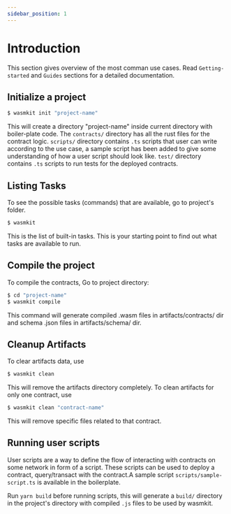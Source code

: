 ```yaml
---
sidebar_position: 1
---
```


# Introduction

This section gives overview of the most comman use cases. Read `Getting-started` and `Guides` sections for a detailed documentation.

## Initialize a project

```bash
$ wasmkit init "project-name"
```

This will create a directory "project-name" inside current directory with boiler-plate code. The `contracts/` directory has all the rust files for the contract logic. `scripts/` directory contains  `.ts` scripts that user can write according to the use case, a sample script has been added to give some understanding of how a user script should look like. `test/` directory contains `.ts` scripts to run tests for the deployed contracts.

## Listing Tasks

To see the possible tasks (commands) that are available, go to project's folder. 

```bash
$ wasmkit
``` 

This is the list of built-in tasks. This is your starting point to find out what tasks are available to run.

## Compile the project

To compile the contracts, Go to project directory:

```bash
$ cd "project-name"
$ wasmkit compile
```

This command will generate compiled .wasm files in artifacts/contracts/ dir and schema .json files in artifacts/schema/ dir.

## Cleanup Artifacts

To clear artifacts data, use

```bash
$ wasmkit clean
``` 
This will remove the artifacts directory completely. To clean artifacts for only one contract, use

```bash
$ wasmkit clean "contract-name"
``` 
This will remove specific files related to that contract.


## Running user scripts

User scripts are a way to define the flow of interacting with contracts on some network in form of a script. These scripts can be used to deploy a contract, query/transact with the contract.A sample script `scripts/sample-script.ts` is available in the boilerplate.

Run `yarn build` before running scripts, this will generate a `build/` directory in the project's directory with compiled `.js` files to be used by wasmkit.

